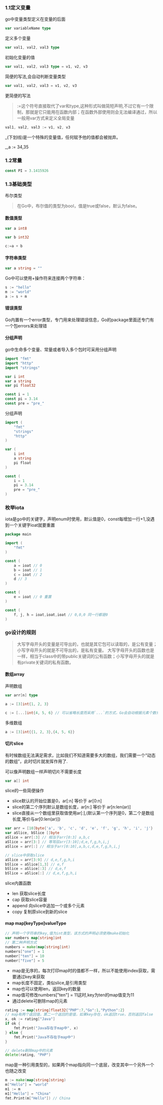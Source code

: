 ### 1.1定义变量

go中变量类型定义在变量的后面

```go
var variableName type
```

定义多个变量

```go
var val1, val2, val3 type
```

初始化变量的值

```go
var val1, val2, val3 type = v1, v2, v3
```

简便的写法,会自动判断变量类型

```go
var val1, val2, val3 = v1, v2, v3
```

更简便的写法

> :=这个符号直接取代了var和type,这种形式叫做简短声明,不过它有一个限制，那就是它只能用在函数内部；在函数外部使用则会无法编译通过，所以一般用var方式来定义全局变量

```go
val1, val2, val3 := v1, v2, v3
```

_(下划线)是一个特殊的变量值，任何赋予他的值都会被抛弃。

_,a := 34,35


### 1.2常量

```go
const PI = 3.1415926
```
### 1.3基础类型

布尔类型

> 在Go中，布尔值的类型为bool，值是true或false，默认为false。

#### 数值类型

```go
var a int8

var b int32

c:=a + b
```

#### 字符串类型

```go
var a string = ""
```
Go中可以使用+操作符来连接两个字符串：

```go
s := "hello"
m := "world"
a := s + m
```

#### 错误类型

Go内置有一个error类型，专门用来处理错误信息，Go的package里面还专门有一个包errors来处理错

#### 分组声明

go中生命多个变量、常量或者导入多个包时可采用分组声明

```go
import "fmt"
import "http"
import "strings"

var i int
var a string
var pi float32

const i = 1
const pi = 3.14
const pre = "pre_"
```

分组声明

```go
import (
    "fmt"
    "strings"
    "http"
)

var (
    i int
    a string
    pi float
)

const (
    i = 1
    pi = 3.14
    pre = "pre_"
)
```


### 枚举iota

iota是go中的关键字，声明enum时使用，默认值是0，const每增加一行+1,没遇到一个关键字ioat就要重置

```go
package main

import (
    "fmt"
)

const (
    a = ioat // 0
    b = ioat // 1
    c = ioat // 2
    d // 3
)

const (
    e = ioat // 0 重置
)

const (
    f, j, h = ioat,ioat,ioat // 0,0,0 同一行都是0
)
```

### go设计的规则

> 大写字母开头的变量是可导出的，也就是其它包可以读取的，是公有变量；小写字母开头的就是不可导出的，是私有变量。
> 大写字母开头的函数也是一样，相当于class中的带public关键词的公有函数；小写字母开头的就是有private关键词的私有函数。

#### 数组array

声明数组

```go
var arr[n] type

a := [3]int{1, 2, 3}

c := [...]int{4, 5, 6} // 可以省略长度而采用`...`的方式，Go会自动根据元素个数来计算长度
```

多维数组

```go
a := [3]int{{1, 2, 3},{4, 5, 6}}
```

#### 切片slice

有时候数组无法满足需求，比如我们不知道需要多大的数组，我们需要一个“动态的数组”，此时切片就发挥作用了.

可以像声明数组一样声明切片不需要长度

```go
var a[] int
```

slice的一些简便操作

- slice默认的开始位置是0，ar[:n] 等价于 ar[0:n]
- slice的第二个序列默认是数组长度，ar[n:] 等价于 ar[n:len(ar)]
- slice直接从一个数组里获取值使用ar[:],(默认第一个序列是0，第二个是数组长度,等价与ar[0:len(ar)])

```go
var arr = [10]byte{'a', 'b', 'c', 'd', 'e', 'f', 'g', 'h', 'i', 'j'}
var aSlice, bSlice []byte
aSlice = arr[:3] // 相当于arr[0:3] a,b,c
aSlice = arr[3:] // 等驾驭arr[3:10];d,e,f,g,h,i,j
aSlice = arr[:] // 相当于arr[0:10],a,b,c,d,e,f,g,h,i,j

// slice中获取slice
aSlice = arr[3:9] // d,e,f,g,h,i
bSlice = aSlice[1,3] // e,f
bSlice = aSlice[:3] // d,e,f
bSlice = aSlice[:] // d,e,f,g,h,i
```

slice内置函数

- len 获取slice长度
- cap 获取slice容量
- append 向slice中追加一个或多个元素
- copy 复制原slice到新的slice

#### map map[keyType]valueType

```go
// 声明一个字符串的key,值为int类型，该方式的声明必须使用make初始化
var numbers map[string]int
// 第二种声明方式
numbers = make(map[string]int)
numbers["one"] = 1
number["ten"] = 10
number["five"] = 5
```

- map是无序的，每次打印map时的值都不一样，所以不能使用index获取，需要通过key来获取
- map长度不固定，类似slice,是引用类型
- map也可以使用len，返回key的数量
- map值可修改numbers["ten"] = 11这时,key为ten的map值变为11
- 通过delete可删除map的元素

```go
rating := map[string]float32{"PHP":7,"Go":1,"Python":2}
// map有两个返回值，第二一个返回的是值，如果key存在，ok返回true，否则返回false
x, ok := rating["Java"]
if ok {
	fmt.Print("Java存在于map中", x)
} else {
	fmt.Print("Java不存在于map中")
}

// delete删除map中的元素
delete(rating, "PHP")
```

map是一种引用类型的，如果两个map指向同一个底层，改变其中一个另外一个也随之改变

```go
m := make(map[string]string)
m["Hello"] = "world"
m1 := m
m1["Hello"] = "China"
fmt.Print(m["Hello"]) // China
```

